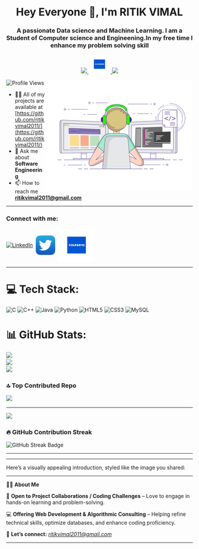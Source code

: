 <h1 align="center">Hey Everyone 👋, I'm RITIK VIMAL</h1>



<h3 align="center">A passionate Data science and Machine Learning. I am a Student of Computer science and Engineening.In my free time I enhance my problem solving skill</h3>

<p align="center">
  <a href="https://github.com/ritikvimal2011">
    <img src="https://img.shields.io/github/followers/jaiswaladi246?labeljaiswaladi246?label=Follow&style=social" />
  </a>
  <a href="https://www.coursera.org/user/4697735f1ff2c07e1c0a0e107551dd0f">
    <img src="Coursera-Education-Logo.jpg" height="50" width="60" />
  </a>
  <a href="https://www.linkedin.com/in/ritik-vimal-6068a125a">
    <img src="https://img.shields.io/badge/LinkedIn-RITIK%20VIMAL-blue?logo=linkedin&style=flat-square" />
  </a>
</p>

<img align="right" alt="Coding" width="400" src="https://raw.githubusercontent.com/devSouvik/devSouvik/master/gif3.gif">

<p align="left">
  <img src="https://komarev.com/ghpvc/?username=jaiswaladi246&label=Profile%20views&color=0e75b6&style=flat" alt="Profile Views" />
</p>

- 👨‍💻 All of my projects are available at [https://github.com/ritikvimal2011/](https://github.com/ritikvimal2011/)  
- 💬 Ask me about **Software Engineering**  
- 📫 How to reach me **ritikvimal2011@gmail.com**

---

<h3 align="left">Connect with me:</h3>
<p align="left">
  <a href="https://www.linkedin.com/in/ritik-vimal-6068a125a" target="blank"><img align="center" src="https://raw.githubusercontent.com/rahuldkjain/github-profile-readme-generator/master/src/images/icons/Social/linked-in-alt.svg" alt="LinkedIn" height="30" width="40" /></a>
  <a href="https://x.com/RitikVimal6?t=eWZviEWZcaahyB5pzWikSQ&s=09" target="blank"><img align="center" src="twitter.png" alt="Instagram" height="60" width="60" /></a>
  <a href="https://www.coursera.org/user/4697735f1ff2c07e1c0a0e107551dd0f" target="blank"><img align="center" src="Coursera-Education-Logo.jpg" alt="Coursera" height="90" width="100" /></a>
</p>

---
# 💻 Tech Stack:
![C](https://img.shields.io/badge/c-%2300599C.svg?style=for-the-badge&logo=c&logoColor=white) ![C++](https://img.shields.io/badge/c++-%2300599C.svg?style=for-the-badge&logo=c%2B%2B&logoColor=white) ![Java](https://img.shields.io/badge/java-%23ED8B00.svg?style=for-the-badge&logo=openjdk&logoColor=white) ![Python](https://img.shields.io/badge/python-3670A0?style=for-the-badge&logo=python&logoColor=white) ![HTML5](https://img.shields.io/badge/html5-%23E34F26.svg?style=for-the-badge&logo=html5&logoColor=white) ![CSS3](https://img.shields.io/badge/css3-%231572B6.svg?style=for-the-badge&logo=css3&logoColor=white) ![MySQL](https://img.shields.io/badge/mysql-4479A1.svg?style=for-the-badge&logo=mysql&logoColor=white)
# 📊 GitHub Stats:
![](https://github-readme-stats.vercel.app/api?username=ritikvimal2011&theme=dark&hide_border=false&include_all_commits=false&count_private=false)<br/>
![](https://nirzak-streak-stats.vercel.app/?user=ritikvimal2011&theme=dark&hide_border=false)<br/>
![](https://github-readme-stats.vercel.app/api/top-langs/?username=ritikvimal2011&theme=dark&hide_border=false&include_all_commits=false&count_private=false&layout=compact)

### 🔝 Top Contributed Repo
![](https://github-contributor-stats.vercel.app/api?username=ritikvimal2011&limit=5&theme=dark&combine_all_yearly_contributions=true)

---
[![](https://visitcount.itsvg.in/api?id=ritikvimal2011&icon=2&color=white)](https://visitcount.itsvg.in)

<!-- Proudly created with GPRM ( https://gprm.itsvg.in ) -->
### 🔥 GitHub Contribution Streak

![GitHub Streak Badge](https://img.shields.io/badge/GitHub%20Streak-Active-brightgreen?logo=github&style=for-the-badge)

---

---

Here’s a visually appealing introduction, styled like the image you shared:

---

👨‍💻 **About Me**  

🤝 **Open to Project Collaborations / Coding Challenges** – Love to engage in hands-on learning and problem-solving.  

💻 **Offering Web Development & Algorithmic Consulting** – Helping refine technical skills, optimize databases, and enhance coding proficiency.  

📩 **Let’s connect:** *ritikvimal2011@gmail.com*  

---




> 
